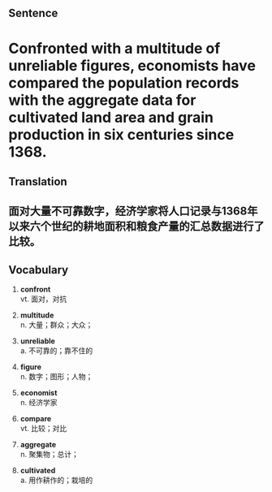 ## Sentence

<h1>Confronted with a multitude of unreliable figures, economists have compared the population records with the aggregate data for cultivated land area and grain production in six centuries since 1368.</h1>

## Translation

<h2>面对大量不可靠数字，经济学家将人口记录与1368年以来六个世纪的耕地面积和粮食产量的汇总数据进行了比较。</h2>

## Vocabulary   

1. **confront**      
vt. 面对，对抗       

2. **multitude**       
n. 大量；群众；大众；     

3. **unreliable**      
a. 不可靠的；靠不住的      

4. **figure**     
n. 数字；图形；人物；      

5. **economist**      
n. 经济学家       

6. **compare**      
vt. 比较；对比     

7. **aggregate**      
n. 聚集物；总计；     

8. **cultivated**     
a. 用作耕作的；栽培的       


